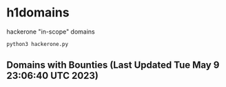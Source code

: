 # h1domains
hackerone "in-scope" domains

`python3 hackerone.py`
## Domains with Bounties (Last Updated Tue May  9 23:06:40 UTC 2023)
```

```
